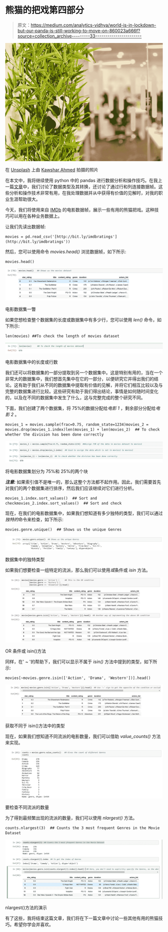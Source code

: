 # 熊猫的把戏第四部分

> 原文：<https://medium.com/analytics-vidhya/world-is-in-lockdown-but-our-panda-is-still-working-to-move-on-860023a666f?source=collection_archive---------33----------------------->

![](img/8829ab32ab703159540c3b43da42362d.png)

在 [Unsplash](https://unsplash.com?utm_source=medium&utm_medium=referral) 上由 [Kawshar Ahmed](https://unsplash.com/@kawshar?utm_source=medium&utm_medium=referral) 拍摄的照片

在本文中，我将继续使用 python 中的 pandas 进行数据分析和操作技巧。在我上一篇[文章](/analytics-vidhya/useful-pandas-tricks-part-3-9db0d534a05a)中，我们讨论了数据类型及其转换，还讨论了通过行和列连接数据帧。这些分析和操作技术非常有用，在我处理数据并从中获得有价值的见解时，对我的职业生涯帮助很大。

今天，我们将使用来自 [IMDb](https://www.imdb.com/) 的电影数据帧，展示一些有用的熊猫把戏。这种技巧可以用在各种业务数据上。

让我们先读出数据帧:

```
movies = pd.read_csv('[http://bit.ly/imdbratings'](http://bit.ly/imdbratings'))
```

然后，您可以使用命令 *movies.head()* 浏览数据帧，如下所示:

```
movies.head() 
```

![](img/0c008c1e9fc7f0c3e5f1e1af061b971c.png)

电影数据集一瞥

如果您想检查整个数据集的长度或数据集中有多少行，您可以使用 *len()* 命令，如下所示:

```
len(movies) ##To check the length of movies dataset
```

![](img/9f52bfcf1b9d8ea145d705991638aeaa.png)

电影数据集中的长度或行数

我们还可以将数据集的一部分提取到另一个数据集中。这是特别有用的，当在一个非常大的数据集中，我们想首先集中在它的一部分，以便研究它并得出我们的结论。这有助于我们从不同的数据集中提取有价值的见解，并将它们相互比较以及与完整的数据集进行比较。这些研究有助于我们得出结论，事情是如何随时间变化的，以及在不同的数据集中发生了什么，这与完整完成的整个研究不同。

下面，我们创建了两个数据集，将 75%的数据分配给*电影 1* ，剩余部分分配给*电影 2* 。

```
movies_1 = movies.sample(frac=0.75, random_state=1234)movies_2 = movies.drop(movies_1.index)len(movies_1) + len(movies_2)  ## To check whether the division has been done correctly
```

![](img/a1291046fd2b88e240c8fc72348b5ffb.png)

将电影数据集划分为 75%和 25%的两个块

***注意:*** 如果索引值不是唯一的，那么这整个方法都不起作用。因此，我们需要首先对我们的两个数据集进行排序，然后我们应该继续对它们进行分析。

```
movies_1.index.sort_values()  ## Sort and checkmovies_2.index.sort_values()  ## Sort and check
```

现在，在我们的电影数据集中，如果我们想知道有多少独特的类型，我们可以通过*独特的*命令来检查，如下所示:

```
movies.genre.unique()  ## Shows us the unique Genres
```

![](img/910b16cf4cc9b54cc28210a800ccc5be.png)

数据集中的独特类型

如果我们想要检查一组特定的流派，那么我们可以使用*或*条件或 *isin* 方法。

![](img/a4cdd5dd55e5be072541757d3e02ee55.png)

OR 条件或 isin()方法

同样，在' ~ '的帮助下，我们可以显示不属于 *isin()* 方法中提到的类型，如下所示:

```
movies[~movies.genre.isin(['Action', 'Drama', 'Western'])].head()
```

![](img/82ba40f98f44aa486e0664f290674d00.png)

获取不同于 isin()方法中的类型

现在，如果我们想知道不同流派的电影数量，我们可以借助 *value_counts()* 方法来实现。

![](img/55c184f341845ffec2038a9e08444d2c.png)

要检查不同流派的数量

为了得到最频繁出现的流派的数量，我们可以使用 *nlargest()* 方法。

```
counts.nlargest(3)  ## Counts the 3 most frequent Genres in the Movie Dataset
```

![](img/1ae8d2deb50e5664a1536dd124849550.png)

nlargest()方法的演示

有了这些，我将结束这篇文章，我们将在下一篇文章中讨论一些其他有用的熊猫技巧。希望你学会并喜欢。